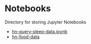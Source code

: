 # Notebooks

Directory for storing Jupyter Notebooks

- [hn-query-sleep-data.ipynb](https://nbviewer.jupyter.org/github/hnagib/fitbit-analytics/blob/master/notebooks/hn-query-sleep-data.ipynb?flush_cache=true)
- [hn-food-data](https://nbviewer.jupyter.org/github/AI-AF/Fitbit-Analytics/blob/master/notebooks/hn-food-data.ipynb)
